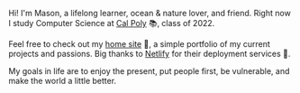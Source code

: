Hi! I'm Mason, a lifelong learner, ocean & nature lover, and friend. Right now I study Computer Science at [Cal Poly](https://www.calpoly.edu/) 📚, class of 2022.

Feel free to check out my [home site](https://masonmcelvain.dev/) 🌴, a simple portfolio of my current projects and passions. Big thanks to [Netlify](https://www.netlify.com/) for their deployment services 🎉.

My goals in life are to enjoy the present, put people first, be vulnerable, and make the world a little better.
